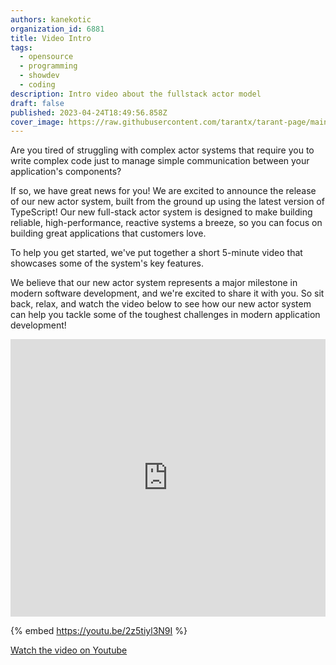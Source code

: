 ```yaml
---
authors: kanekotic
organization_id: 6881
title: Video Intro
tags:
  - opensource
  - programming
  - showdev
  - coding
description: Intro video about the fullstack actor model
draft: false
published: 2023-04-24T18:49:56.858Z
cover_image: https://raw.githubusercontent.com/tarantx/tarant-page/main/static/img/tarant-intro.png
---
```

Are you tired of struggling with complex actor systems that require you to write complex code just to manage simple communication between your application's components?

If so, we have great news for you! We are excited to announce the release of our new actor system, built from the ground up using the latest version of TypeScript! Our new full-stack actor system is designed to make building reliable, high-performance, reactive systems a breeze, so you can focus on building great applications that customers love.

To help you get started, we've put together a short 5-minute video that showcases some of the system's key features.

We believe that our new actor system represents a major milestone in modern software development, and we're excited to share it with you. So sit back, relax, and watch the video below to see how our new actor system can help you tackle some of the toughest challenges in modern application development!
<iframe width="100%" height="444" src="https://www.youtube.com/embed/2z5tiyl3N9I" title="YouTube video player" frameborder="0" allow="accelerometer; autoplay; clipboard-write; encrypted-media; gyroscope; picture-in-picture" allowfullscreen></iframe>

{% embed https://youtu.be/2z5tiyl3N9I %}

[﻿Watch the video on Youtube](https://youtu.be/2z5tiyl3N9I)



